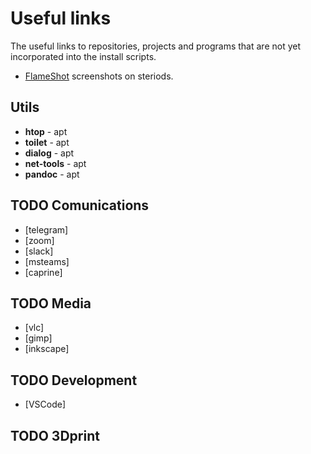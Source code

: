 # Useful links

The useful links to repositories, projects and programs that are not yet incorporated into the install scripts.

- [FlameShot](https://github.com/flameshot-org/flameshot) screenshots on steriods.

## Utils

- **htop** - apt
- **toilet** - apt
- **dialog** - apt
- **net-tools** - apt
- **pandoc** - apt

## TODO Comunications

- [telegram]
- [zoom]
- [slack]
- [msteams]
- [caprine]

## TODO Media

- [vlc]
- [gimp]
- [inkscape]

## TODO Development

- [VSCode]

## TODO 3Dprint
